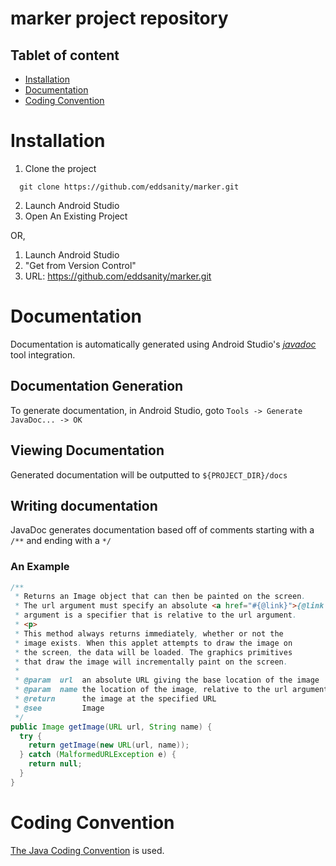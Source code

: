 # marker project repository

## Tablet of content
- [Installation](#Installation)
- [Documentation](#Documentation)
- [Coding Convention](#Coding-Convention)

# Installation
1. Clone the project
```
  git clone https://github.com/eddsanity/marker.git
```
2. Launch Android Studio
3. Open An Existing Project

OR,
1. Launch Android Studio
2. "Get from Version Control"
3. URL: https://github.com/eddsanity/marker.git

# Documentation
Documentation is automatically generated using Android Studio's [*javadoc*](https://www.oracle.com/technical-resources/articles/java/javadoc-tool.html) tool integration.

## Documentation Generation
To generate documentation, in Android Studio, goto `Tools -> Generate JavaDoc... -> OK`

## Viewing Documentation
Generated documentation will be outputted to `${PROJECT_DIR}/docs`

## Writing documentation
JavaDoc generates documentation based off of comments starting with a `/**` and ending with a `*/`
### An Example
```java
/**
 * Returns an Image object that can then be painted on the screen. 
 * The url argument must specify an absolute <a href="#{@link}">{@link URL}</a>. The name
 * argument is a specifier that is relative to the url argument. 
 * <p>
 * This method always returns immediately, whether or not the 
 * image exists. When this applet attempts to draw the image on
 * the screen, the data will be loaded. The graphics primitives 
 * that draw the image will incrementally paint on the screen. 
 *
 * @param  url  an absolute URL giving the base location of the image
 * @param  name the location of the image, relative to the url argument
 * @return      the image at the specified URL
 * @see         Image
 */
public Image getImage(URL url, String name) {
  try {
    return getImage(new URL(url, name));
  } catch (MalformedURLException e) {
    return null;
  }
}
```

# Coding Convention
[The Java Coding Convention](https://en.wikibooks.org/wiki/Java_Programming/Coding_conventions#:~:text=Documentation%20should%20always%20accompany%20code,final%20field%20in%20a%20class.) is used.
